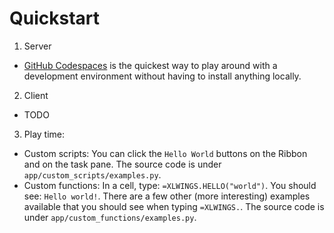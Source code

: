 # Quickstart

1. Server

- [GitHub Codespaces](github_codespaces.md) is the quickest way to play around with a development environment without having to install anything locally.

2. Client

- TODO

3. Play time:

- Custom scripts: You can click the `Hello World` buttons on the Ribbon and on the task pane. The source code is under `app/custom_scripts/examples.py`.
- Custom functions: In a cell, type: `=XLWINGS.HELLO("world")`. You should see: `Hello world!`. There are a few other (more interesting) examples available that you should see when typing `=XLWINGS.`. The source code is under `app/custom_functions/examples.py`.
